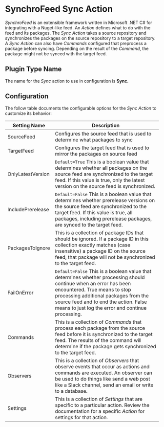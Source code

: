 # SynchroFeed Sync Action
*SynchroFeed* is an extensible framework written in Microsoft .NET C# for integrating with a Nuget-like feed. 
An *Action* defines what to do with the feed and its packages. The *Sync* *Action* takes a source repository 
and synchronizes the packages on the source repository to a target repository. A *Sync* *Action* can also have
*Commands* configured that preprocess a package before syncing. Depending on the result of the *Command*, the
package might not be synced with the target feed.

## Plugin Type Name
The name for the *Sync* action to use in configuration is **Sync**.

## Configuration
The follow table documents the configurable options for the *Sync* *Action* to customize its behavior:

| Setting Name      | Description |
| ----------------- | ----------- |
| SourceFeed        | Configures the source feed that is used to determine what packages to sync |
| TargetFeed        | Configures the target feed that is used to mirror the packages on source feed |
| OnlyLatestVersion | ```Default=True``` This is a boolean value that determines whether all packages on the source feed are synchronized to the target feed. If this value is true, only the latest version on the source feed is synchronized.  |
| IncludePrerelease | ```Default=False``` This is a boolean value that determines whether prerelease versions on the source feed are synchronized to the target feed. If this value is true, all packages, including prerelease packages, are synced to the target feed. |
| PackagesToIgnore  | This is a collection of package IDs that should be ignored. If a package ID in this collection exactly matches (case insensitive) a package ID on the source feed, that package will not be synchronized to the target feed. |
| FailOnError       | ```Default=False``` This is a boolean value that determines whether processing should continue when an error has been encountered. True means to stop processing additional packages from the source feed and to end the action. False means to just log the error and continue processing. |
| Commands          | This is a collection of *Commands* that process each package from the source feed before it is synchronized to the target feed. The results of the command will determine if the package gets synchronized to the target feed. |
| Observers         | This is a collection of *Observers* that observe events that occur as actions and commands are executed. An observer can be used to do things like send a web post like a Slack channel, send an email or write to a database. |
| Settings          | This is a collection of *Settings* that are specific to a particular action. Review the documentation for a specific *Action* for settings for that action. |

